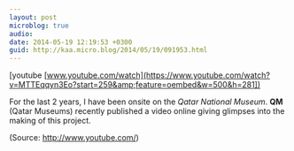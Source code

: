 ```yaml
---
layout: post
microblog: true
audio: 
date: 2014-05-19 12:19:53 +0300
guid: http://kaa.micro.blog/2014/05/19/091953.html
---
```

[youtube [www.youtube.com/watch](https://www.youtube.com/watch?v=MTTEqqyn3Eo?start=259&amp;feature=oembed&w=500&h=281])
<p>For the last 2 years, I have been onsite on the <em>Qatar National Museum</em>. <strong>QM</strong> (Qatar Museums) recently published a video online giving glimpses into the making of this project.</p><div class="attribution">(<span>Source:</span> <a href="http://www.youtube.com/">http://www.youtube.com/</a>)</div>
